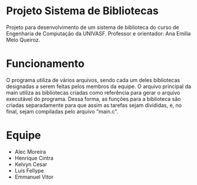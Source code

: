 # Projeto Sistema de Bibliotecas
Projeto para desenvolvimento de um sistema de biblioteca do curso de Engenharia de Computação da UNIVASF.
Professor e orientador: Ana Emília Melo Queiroz.

# Funcionamento
O programa utiliza de vários arquivos, sendo cada um deles bibliotecas designadas a serem feitas pelos membros da equipe.
O arquivo principal da main utiliza as bibliotecas criadas como referência para gerar o arquivo executável do programa.
Dessa forma, as funções para a biblioteca são criadas separadamente para que assim as tarefas sejam divididas, e, no final, sejam compiladas pelo arquivo "main.c".

# Equipe
- Alec Moreira
- Henrique Cintra
- Kelvyn Cesar
- Luís Fellype
- Emmanuel Vitor
